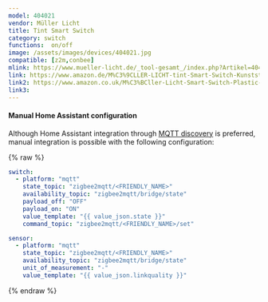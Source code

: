 ```yaml
---
model: 404021  
vendor: Müller Licht 
title: Tint Smart Switch
category: switch
functions:  on/off
image: /assets/images/devices/404021.jpg
compatible: [z2m,conbee]
mlink: https://www.mueller-licht.de/_tool-gesamt_/index.php?Artikel=404021&L=en
link: https://www.amazon.de/M%C3%9CLLER-LICHT-tint-Smart-Switch-Kunststoff/dp/B07XBTTN9W
link2: https://www.amazon.co.uk/M%C3%BCller-Licht-Smart-Switch-Plastic-White/dp/B07XBTTN9W
link3: 
---
```



#### Manual Home Assistant configuration
Although Home Assistant integration through [MQTT discovery](https://www.zigbee2mqtt.io/integration/home_assistant) is preferred,
manual integration is possible with the following configuration:


{% raw %}
```yaml
switch:
  - platform: "mqtt"
    state_topic: "zigbee2mqtt/<FRIENDLY_NAME>"
    availability_topic: "zigbee2mqtt/bridge/state"
    payload_off: "OFF"
    payload_on: "ON"
    value_template: "{{ value_json.state }}"
    command_topic: "zigbee2mqtt/<FRIENDLY_NAME>/set"

sensor:
  - platform: "mqtt"
    state_topic: "zigbee2mqtt/<FRIENDLY_NAME>"
    availability_topic: "zigbee2mqtt/bridge/state"
    unit_of_measurement: "-"
    value_template: "{{ value_json.linkquality }}"
```
{% endraw %}


